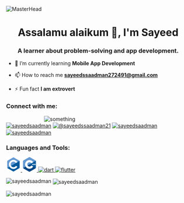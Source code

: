 ![MasterHead](https://github.com/sayeedsaadman/sayeedsaadman/blob/main/Sayeed%20Saadman%20Saad-min.png)
<h1 align="center">Assalamu alaikum 🖤, I'm Sayeed</h1>
<h3 align="center">A learner about problem-solving and app development.</h3>

- 🌱 I’m currently learning **Mobile App Development**

- 📫 How to reach me **sayeedssaadman272491@gmail.com**

- ⚡ Fun fact **I am extrovert**

<h3 align="left">Connect with me:</h3>
<img align="right"alt="something"width="400" src = "https://media0.giphy.com/media/qgQUggAC3Pfv687qPC/giphy.gif">
<p align="left">
<a href="https://www.codechef.com/users/sayeedsaadman" target="blank"><img align="center" src="https://cdn.jsdelivr.net/npm/simple-icons@3.1.0/icons/codechef.svg" alt="sayeedsaadman" height="30" width="40" /></a>
<a href="https://www.hackerrank.com/@sayeedssaadman21" target="blank"><img align="center" src="https://raw.githubusercontent.com/rahuldkjain/github-profile-readme-generator/master/src/images/icons/Social/hackerrank.svg" alt="@sayeedssaadman21" height="30" width="40" /></a>
<a href="https://codeforces.com/profile/sayeedsaadman" target="blank"><img align="center" src="https://raw.githubusercontent.com/rahuldkjain/github-profile-readme-generator/master/src/images/icons/Social/codeforces.svg" alt="sayeedsaadman" height="30" width="40" /></a>
<a href="https://www.leetcode.com/sayeedsaadman" target="blank"><img align="center" src="https://raw.githubusercontent.com/rahuldkjain/github-profile-readme-generator/master/src/images/icons/Social/leet-code.svg" alt="sayeedsaadman" height="30" width="40" /></a>
</p>

<h3 align="left">Languages and Tools:</h3>
<p align="left"> <a href="https://www.cprogramming.com/" target="_blank" rel="noreferrer"> <img src="https://raw.githubusercontent.com/devicons/devicon/master/icons/c/c-original.svg" alt="c" width="40" height="40"/> </a> <a href="https://www.w3schools.com/cpp/" target="_blank" rel="noreferrer"> <img src="https://raw.githubusercontent.com/devicons/devicon/master/icons/cplusplus/cplusplus-original.svg" alt="cplusplus" width="40" height="40"/> </a> <a href="https://dart.dev" target="_blank" rel="noreferrer"> <img src="https://www.vectorlogo.zone/logos/dartlang/dartlang-icon.svg" alt="dart" width="40" height="40"/> </a> <a href="https://flutter.dev" target="_blank" rel="noreferrer"> <img src="https://www.vectorlogo.zone/logos/flutterio/flutterio-icon.svg" alt="flutter" width="40" height="40"/> </a> </p>

<p><img align="left" src="https://github-readme-stats.vercel.app/api/top-langs?username=sayeedsaadman&show_icons=true&locale=en&layout=compact" alt="sayeedsaadman" /></p>

<p>&nbsp;<img align="center" src="https://github-readme-stats.vercel.app/api?username=sayeedsaadman&show_icons=true&locale=en" alt="sayeedsaadman" /></p>

<p><img align="center" src="https://github-readme-streak-stats.herokuapp.com/?user=sayeedsaadman&" alt="sayeedsaadman" /></p>
